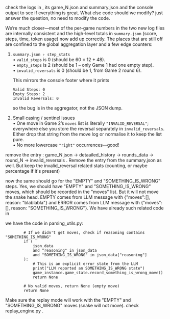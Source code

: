 
check the logs in   , its game_N.json and summary.json and the console output to see if everything is great. What else code should we modify? just answer the question, no need to modify the code.


We’re much closer—most of the per-game numbers in the two new log files are internally consistent and the high-level totals in `summary.json` (score, steps, time, token usage) now add up correctly.  The places that are still off are confined to the global aggregation layer and a few edge counters:

1. `summary.json › step_stats`  
   • `valid_steps` is 0 (should be 60 = 12 + 48).  
   • `empty_steps` is 2 (should be 1 – only Game 1 had one empty step).  
   • `invalid_reversals` is 0 (should be 1, from Game 2 round 6).

   This mirrors the console footer where it prints  
   ```
   Valid Steps: 0
   Empty Steps: 2
   Invalid Reversals: 0
   ```
   so the bug is in the aggregator, not the JSON dump.



4. Small casing / sentinel issues  
   • One move in Game 2’s `moves` list is literally `"INVALID_REVERSAL"`; everywhere else you store the reversal separately in `invalid_reversals`.  Either drop that string from the move log or normalise it to keep the list pure.  
   • No more lowercase `"right"` occurrences—good!


remove the entry :  game_N.json -> detaailed_history -> rounds_data -> round_N -> invalid_reversals  . Remove the entry from the summary.json as well. But keep the invalid_reversal related stats (counting, or maybe percentage if it's present)


now the same should go for the "EMPTY" and "SOMETHING_IS_WRONG" steps. Yes, we should have "EMPTY" and "SOMETHING_IS_WRONG" moves, which should be recorded in the "moves" list. But it will not move the snake head. EMPTY comes from LLM message with {"moves":[], reason: "blablabla"} and ERROR comes from LLM message with {"moves":[], reason: "SOMETHING_IS_WRONG"}. We have already such related code in 


we have the code in parsing_utils.py:

            # If we didn't get moves, check if reasoning contains "SOMETHING_IS_WRONG"
            if (
                json_data
                and "reasoning" in json_data
                and "SOMETHING_IS_WRONG" in json_data["reasoning"]
            ):
                # This is an explicit error state from the LLM
                print("LLM reported an SOMETHING_IS_WRONG state")
                game_instance.game_state.record_something_is_wrong_move()
                return None

            # No valid moves, return None (empty move)
            return None

Make sure the replay mode will work with the "EMPTY" and "SOMETHING_IS_WRONG" moves (snake will not move). check replay_engine.py . 
         
